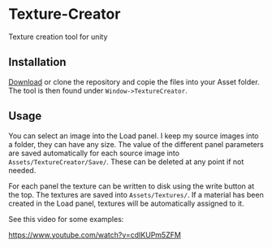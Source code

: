 # Texture-Creator
Texture creation tool for unity

## Installation

[Download](https://github.com/Staross/Texture-Creator/archive/master.zip) or clone the repository and copie the files into your Asset folder. The tool is then found under `Window->TextureCreator`.

## Usage

You can select an image into the Load panel. I keep my source images into a folder, they can have any size. The value of the different panel parameters are saved automatically for each source image into `Assets/TextureCreator/Save/`. These can be deleted at any point if not needed.

For each panel the texture can be written to disk using the write button at the top. The textures are saved into `Assets/Textures/`. If a material has been created in the Load panel, textures will be automatically assigned to it.

See this video for some examples:

https://www.youtube.com/watch?v=cdIKUPm5ZFM
